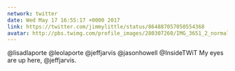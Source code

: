 ```yaml
---
network: twitter
date: Wed May 17 16:55:17 +0000 2017
link: https://twitter.com/jimmylittle/status/864887057050554368
avatar: http://pbs.twimg.com/profile_images/280307260/IMG_3651_2_normal.jpg
---
```


@lisadlaporte @leolaporte @jeffjarvis @jasonhowell @InsideTWiT My eyes are up here, @jeffjarvis.
